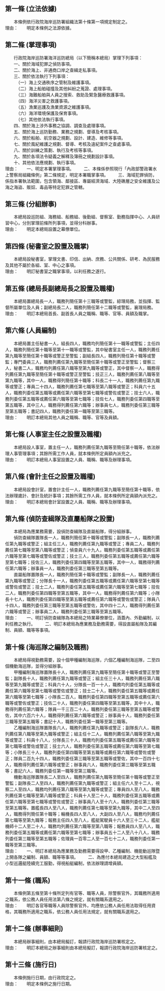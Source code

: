 第一條 (立法依據)
-----------------
　　本條例依行政院海岸巡防署組織法第十條第一項規定制定之。  
理由：　　明定本條例之法源依據。

第二條 (掌理事項)
-----------------
　　行政院海岸巡防署海洋巡防總局（以下簡稱本總局）掌理下列事項：  
　　一、關於海域犯罪之偵防事項。  
　　二、關於海上、非通商口岸之查緝走私事項。  
　　三、關於依法執行下列事項：  
　　　（一）海上交通秩序之管制及維護事項。  
　　　（二）海上船舶碰撞及其他糾紛之蒐證、處理事項。  
　　　（三）海難船舶與人員之搜索、救助及緊急醫療救護事項。  
　　　（四）海洋災害之救護事項。  
　　　（五）漁業巡護及漁業資源之維護事項。  
　　　（六）海洋環境保護及保育事項。  
　　　（七）其他依法執行事項。  
　　四、關於海上涉外事務之協調、調查及處理事項。  
　　五、關於海上巡防勤務、業務之規劃、督導及考核事項。  
　　六、關於船舶、航空器之規劃、設計、建造、維修等事項。  
　　七、關於風紀維護之規劃、督導、考核及違紀案件之查處事項。  
　　八、關於訓練之策劃、執行及考核等事項。  
　　九、關於各項法令疑義之解釋及簿冊之規劃設計事項。  
　　十、其他依法應規劃、執行事項。  
理由：　　一、明定本署掌理事項。
　　二、本條係參照現行「內政部警政署水上警察局組織條例」第二條規定，明定本署職掌事項。
　　三、海域犯罪偵防，係指本署執法範圍，包含領海、鄰接區、專屬經濟海域、大陸礁層之安全維護及公海之海盜、販奴、毒品等特定犯罪之管轄。

第三條 (分組辦事)
-----------------
　　本總局設巡防組、海務組、船務組、後勤組、督察室、勤務指揮中心、人員研習中心，分別掌理前條所列事項，並得分科辦事。  
理由：　　明定本總局設置之幕僚單位。

第四條 (秘書室之設置及職掌)
---------------------------
　　本總局設秘書室，掌理文書、印信、出納、庶務、公共關係、研考、為民服務及其他不屬於各組、室、中心之事項。  
理由：　　明訂秘書室之職掌事項，以利任務之遂行。

第五條 (總局長副總局長之設置及職權)
-----------------------------------
　　本總局置總局長一人，職務列簡任第十三職等或警監，綜理局務，並指揮、監督所屬單位及人員；副總局長二人，職務列簡任第十二職等或警監，襄理局務。  
理由：　　明訂本總局首長、副首長人員之職稱、職等、官等、員額及職掌。

第六條 (人員編制)
-----------------
　　本總局置主任秘書一人，組長四人，職務均列簡任第十一職等或警監；主任四人，職務列簡任第十職等至第十一職等或警監，其中秘書室主任一人，職務列薦任第九職等至簡任第十職等或警正至警監；副組長四人，職務列簡任第十職等或警監；專門委員三人，職務列薦任第九職等至簡任第十職等或警正至警監；督察三人，秘書二人，職務均列薦任第八職等至第九職等或警正，其中督察一人，職務得列薦任第九職等至簡任第十職等或警正至警監；技正三人，職務列薦任第八職等至第九職等，其中一人，職務得列簡任第十職等；科長二十一人，職務列薦任第九職等或警正；專員二十四人，職務列薦任第七職等至第八職等或警正；科員六十五人，職務列委任第五職等或薦任第六職等至第七職等或警佐或警正；技士六人，職務列委任第五職等或薦任第六職等至第七職等；技佐七人，職務列委任第四職等至第五職等，其中三人，職務得列薦任第六職等；辦事員七人，職務列委任第三職等至第五職等；書記四人，職務列委任第一職等至第三職等。  
理由：　　明訂本總局其他人員之職稱、職等、官等及員額。

第七條 (人事室主任之設置及職權)
-------------------------------
　　本總局設人事室，置主任一人，職務列薦任第九職等至簡任第十職等，依法辦理人事管理事項；其餘所需工作人員，就本條例所定員額內派充之。  
理由：　　明訂本總局人事室設置之人員、職稱、職等及辦理事項。

第八條 (會計主任之設置及職權)
-----------------------------
　　本總局設會計室，置會計主任一人，職務列薦任第九職等至簡任第十職等，依法辦理歲計、會計及統計事項；其餘所需工作人員，就本條例所定員額內派充之。  
理由：　　明訂本總局會計室設置之人員、職稱、職等及辦理事項。

第九條 (偵防查緝隊及直屬船隊之設置)
-----------------------------------
　　本總局為應業務需要，設偵防查緝隊及直屬船隊，得分組辦事。  
　　偵防查緝隊置隊長一人，職務列簡任第十職等或警監；副隊長一人，職務列薦任第九職等或警正；組主任三人，職務列薦任第九職等或警正；專員二人，職務列薦任第七職等至第八職等或警正；偵查員六十九人，職務列委任第五職等或薦任第六職等至第七職等或警佐或警正；技士三人，職務列委任第五職等或薦任第六職等至第七職等；技佐三人，職務列委任第四職等至第五職等，其中一人，職務得列薦任第六職等；辦事員一人，職務列委任第三職等至第五職等。  
　　直屬船隊置隊長一人，職務列簡任第十職等或警監；副隊長一人，職務列薦任第九職等或警正；分隊長十一人，職務列委任第五職等或薦任第六職等至第七職等或警佐或警正；技士二人，職務列委任第五職等或薦任第六職等至第七職等；技佐二人，職務列委任第四職等至第五職等，其中一人，職務得列薦任第六職等；小隊長十七人，職務列委任第四職等至第五職等或薦任第六職等或警佐或警正；隊員八十四人，職務列委任第三職等至第五職等或警佐，其中四十二人，職務得列薦任第六職等或警正；辦事員二人，職務列委任第三職等至第五職等。  
理由：　　一、明訂偵防查緝隊為本總局之特業幕僚單位，涵蓋內、外勤編制，以利任務之執行。
　　二、明訂本總局為應業務及勤務需要，得設直屬船隊及其編制、員額、職等等事項。

第十條 (海巡隊之編制及職務)
---------------------------
　　本總局得視勤務需要，設十個甲種編制海巡隊，六個乙種編制海巡隊，二至四個機動海巡隊，並得分組辦事。  
　　甲種編制海巡隊置隊長十人，職務列薦任第九職等至簡任第十職等或警正至警監；副隊長十人，職務列薦任第九職等或警正；組主任三十人，職務列薦任第八職等至第九職等或警正；科員六十人，分隊長一百一十人，職務均列委任第五職等或薦任第六職等至第七職等或警佐或警正；技士二十人，職務列委任第五職等或薦任第六職等至第七職等；小隊長二百人，職務列委任第四職等至第五職等或薦任第六職等或警佐或警正；技佐二十人，職務列委任第四職等至第五職等，其中十人，職務得列薦任第六職等；隊員一千三百二十人，職務列委任第三職等至第五職等或警佐，其中六百六十人，職務得列薦任第六職等或警正；辦事員十人，職務列委任第三職等至第五職等；書記十人，職務列委任第一職等至第三職等。  
　　乙種編制海巡隊置隊長六人，職務列薦任第九職等或警正；副隊長六人，職務列薦任第八職等至第九職等或警正；組主任十二人，職務列薦任第八職等至第九職等或警正；科員十八人，分隊長三十人，職務均列委任第五職等或薦任第六職等至第七職等或警佐或警正；技士六人，職務列委任第五職等或薦任第六職等至第七職等；小隊長三十人，職務列委任第四職等至第五職等或薦任第六職等或警佐或警正；隊員二百九十四人，職務列委任第三職等至第五職等或警佐，其中一百四十七人，職務得列薦任第六職等或警正；辦事員六人，職務列委任第三職等至第五職等；書記六人，職務列委任第一職等至第三職等。  
　　機動海巡隊置隊長二人至四人，職務列薦任第九職等至簡任第十職等或警正至警監；副隊長二人至四人，職務列薦任第九職等或警正；組主任六人至十二人，視察二人至四人，職務均列薦任第八職等至第九職等或警正；專員四人至八人，職務列薦任第七職等至第八職等或警正；科員十人至二十人，職務列委任第五職等或薦任第六職等至第七職等或警佐或警正；辦事員八人至十六人，職務列委任第三職等至第五職等。置艦長四人至八人，職務列薦任第七職等至第九職等，其中二人至四人，職務得列簡任第十職等；輪機長四人至八人，大副四人至八人，職務均列薦任第七職等至第九職等；報務主任四人至八人，艦艇駕駛員十六人至三十二人，艦艇機師十二人至二十人，職務均列薦任第六職等至第八職等；報務員四人至八人，職務列委任第五職等或薦任第六職等至第七職等；辦事員五十二人至八十八人，職務列委任第三職等至第五職等；佐理員一百零二人至一百七十二人，職務列委任第一職等至第三職等。  
理由：　　一、明訂本總局為應業務及勤務需要得設甲、乙種編制、機能動巡隊暨上開各隊之編制、員額、職等等事項。
　　二、為應付本總局建造之大型船艦及小型巡邏艇陸續完工服勤，得視船艇編制，依法辦理請增員額。

第十一條 (職系)
---------------
　　本條例第五條至第十條所定列有官等、職等人員，除警察官外，其職務所適用之職系，依公務人員任用法第八條之規定，就有關職系選用之。  
理由：　　明訂各官等職等人員除警察官外，均應依公務人員任用法取得任用資格，其職務所適用之職系，依公務人員任用法規定，就有關職系選用之。

第十二條 (辦事細則)
-------------------
　　本總局辦事細則，由本總局擬訂，報請行政院海岸巡防署核定之。  
理由：　　明訂本總局之辦事細則由本總局擬訂，報請行政院海岸巡防署核定之。

第十三條 (施行日)
-----------------
　　本條例施行日期，由行政院定之。  
理由：　　明定本條例之施行日期。
